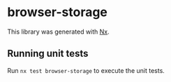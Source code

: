 # browser-storage

This library was generated with [Nx](https://nx.dev).

## Running unit tests

Run `nx test browser-storage` to execute the unit tests.
